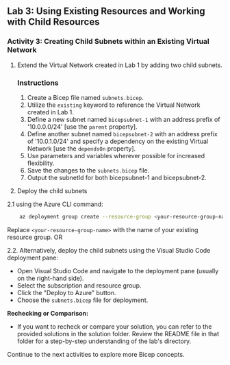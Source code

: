 ## Lab 3: Using Existing Resources and Working with Child Resources

### Activity 3: Creating Child Subnets within an Existing Virtual Network

1. Extend the Virtual Network created in Lab 1 by adding two child subnets.

   ### Instructions
      1. Create a Bicep file named `subnets.bicep`.
      2. Utilize the `existing` keyword to reference the Virtual Network created in Lab 1.
      3. Define a new subnet named `bicepsubnet-1` with an address prefix of '10.0.0.0/24' [use the `parent` property].
      4. Define another subnet named `bicepsubnet-2` with an address prefix of '10.0.1.0/24' and specify a dependency on the existing Virtual Network [use the `dependsOn` property].
      5. Use parameters and variables wherever possible for increased flexibility.
      6. Save the changes to the `subnets.bicep` file.
      7. Output the subnetId for both bicepsubnet-1 and bicepsubnet-2.

2. Deploy the child subnets 

2.1 using the Azure CLI command:
    
 ```bash
     az deployment group create --resource-group <your-resource-group-name> --template-file subnets.bicep --parameters subnets.bicepparam
  ```
Replace `<your-resource-group-name>` with the name of your existing resource group.
                                         OR

2.2. Alternatively, deploy the child subnets using the Visual Studio Code deployment pane:
   - Open Visual Studio Code and navigate to the deployment pane (usually on the right-hand side).
   - Select the subscription and resource group.
   - Click the "Deploy to Azure" button.
   - Choose the `subnets.bicep` file for deployment.

**Rechecking or Comparison:**
- If you want to recheck or compare your solution, you can refer to the provided solutions in the solution folder. Review the README file in that folder for a step-by-step understanding of the lab's directory.

Continue to the next activities to explore more Bicep concepts.
